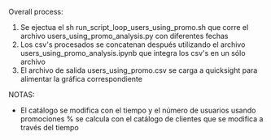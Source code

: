 Overall process:

1. Se ejectua el sh run_script_loop_users_using_promo.sh que corre el archivo users_using_promo_analysis.py con diferentes fechas
2. Los csv's procesados se concatenan después utilizando el archivo users_using_promo_analysis.ipynb que integra los csv's en un sólo archivo
3. El archivo de salida users_using_promo.csv se carga a quicksight para alimentar la gráfica correspondiente


NOTAS:
* El catálogo se modifica con el tiempo y el número de usuarios usando promociones % se calcula con el catálogo de clientes que se modifica a través del tiempo